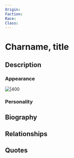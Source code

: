 ```yaml
---
Origin: 
Faction: 
Race: 
Class:
---
```

# Charname, title
## Description

### Appearance
![|400](https://lh7-us.googleusercontent.com/d1sDkHnOQ5Ux6W6MC2yFG6SXUlYnVhcLlq26jmY35PnxJjZVpVuEqx5MMTDitcDhqdDy8i4dL6wyTLxO9m2LeWDnJGUiV6604XKI2UIteS8JFiYSqCunMnqG68MYYerzc4swCq4oLzE06DmQnTl9LLg)
### Personality
## Biography
## Relationships

## Quotes